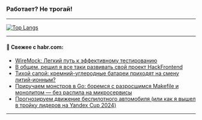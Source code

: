 ### Работает? Не трогай!

---
<!--
#### 🛠️ Technical stack:

![Java](https://img.shields.io/badge/Java-informational?logo=Oracle&style=flat&logoColor=white&color=FF4500)
![Kotlin](https://img.shields.io/badge/Kotlin-informational?logo=Kotlin&style=flat&logoColor=white&color=774D97)
![TS](https://img.shields.io/badge/TypeScript-informational?logo=typeScript&style=flat&logoColor=black&color=017acc)
![Python](https://img.shields.io/badge/Python-informational?logo=Python&style=flat&logoColor=black&color=ffdd54) <br>
![Spring](https://img.shields.io/badge/Spring-informational?logo=Spring&style=flat&logoColor=white&color=6DB33F) 
![SpringBoot](https://img.shields.io/badge/SpringBoot-informational?logo=SpringBoot&style=flat&logoColor=white&color=6DB33F)
![Nest](https://img.shields.io/badge/NestJS-informational?logo=NestJS&style=flat&logoColor=white&color=E0234E) 
![NodeJS](https://img.shields.io/badge/NodeJS-informational?logo=node.js&style=flat&logoColor=white&color=70A760)<br>
![PostgreSQL](https://img.shields.io/badge/PostgreSQL-informational?logo=PostgreSQL&style=flat&logoColor=white&color=DAA520)
![MongoDB](https://img.shields.io/badge/MongoDB-informational?logo=MongoDB&style=flat&logoColor=white&color=870000)
![Apache](https://img.shields.io/badge/Apache-informational?logo=apache&style=flat&logoColor=white&color=f74e28)

___ 
-->

<!--- #### 🛠️ : --->

[![Top Langs](https://github-readme-stats-82jvfl3w3-advtsettinggmailcoms-projects.vercel.app/api/top-langs/?username=zloylis&langs_count=10&hide_title=true&title_color=e6edf3&size_weight=0.5&count_weight=0.5&layout=compact&hide_progress=true&hide_border=true&theme=dracula)](https://github.com/zloylis)

<!---


####  :octocat:&nbsp;&nbsp; Статистика:

![GitHub stats](https://github-readme-stats-u2qms2cxw-advtsettinggmailcoms-projects.vercel.app/api?username=zloylis&show_icons=true&hide_border=true&theme=dracula&title_color=e6edf3&include_all_commits=true&count_private=true&hide_rank=false&hide_title=true&rank_icon=github)
-->
---

#### 💬 Свежее с habr.com:

<!-- BLOG-POST-LIST:START -->
- [WireMock: Легкий путь к эффективному тестированию](https://habr.com/ru/companies/beeline_tech/articles/878368/?utm_source=habrahabr&utm_medium=rss&utm_campaign=878368)
- [В общем, решил я все таки развивать свой проект HackFrontend](https://habr.com/ru/articles/878356/?utm_source=habrahabr&utm_medium=rss&utm_campaign=878356)
- [Тихой сапой: кремний-углеродные батареи приходят на смену литий-ионным?](https://habr.com/ru/companies/ru_mts/articles/878302/?utm_source=habrahabr&utm_medium=rss&utm_campaign=878302)
- [Приручаем монстров в Go: боремся с разросшимся Makefile и монолитом — без распила на микросервисы](https://habr.com/ru/companies/yadro/articles/878354/?utm_source=habrahabr&utm_medium=rss&utm_campaign=878354)
- [Прогнозируем движение беспилотного автомобиля &lpar;или как я вышел в тройку лидеров на Yandex Cup 2024&rpar;](https://habr.com/ru/companies/X5Tech/articles/878326/?utm_source=habrahabr&utm_medium=rss&utm_campaign=878326)
<!-- BLOG-POST-LIST:END -->

---
